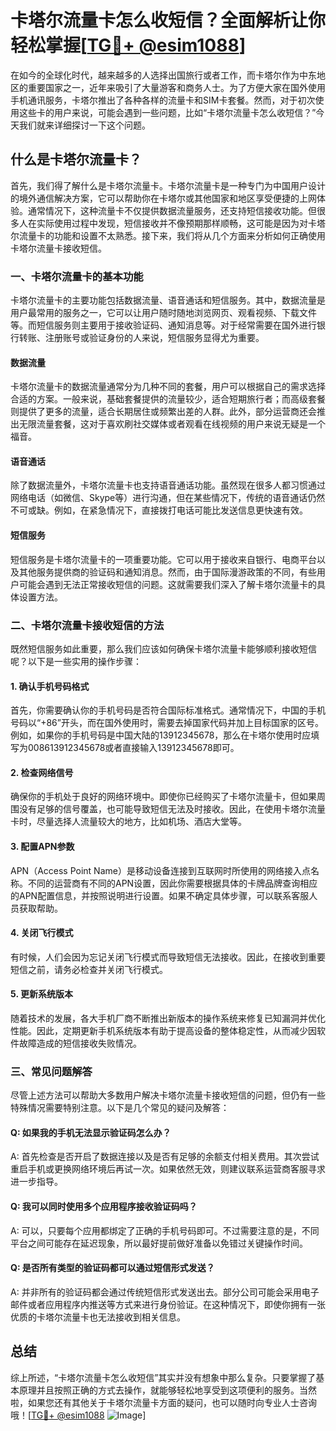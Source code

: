 # 卡塔尔流量卡怎么收短信？全面解析让你轻松掌握[[TG💪+ @esim1088](https://t.me/s/esim1088)]

在如今的全球化时代，越来越多的人选择出国旅行或者工作，而卡塔尔作为中东地区的重要国家之一，近年来吸引了大量游客和商务人士。为了方便大家在国外使用手机通讯服务，卡塔尔推出了各种各样的流量卡和SIM卡套餐。然而，对于初次使用这些卡的用户来说，可能会遇到一些问题，比如“卡塔尔流量卡怎么收短信？”今天我们就来详细探讨一下这个问题。

## 什么是卡塔尔流量卡？

首先，我们得了解什么是卡塔尔流量卡。卡塔尔流量卡是一种专门为中国用户设计的境外通信解决方案，它可以帮助你在卡塔尔或其他国家和地区享受便捷的上网体验。通常情况下，这种流量卡不仅提供数据流量服务，还支持短信接收功能。但很多人在实际使用过程中发现，短信接收并不像预期那样顺畅，这可能是因为对卡塔尔流量卡的功能和设置不太熟悉。接下来，我们将从几个方面来分析如何正确使用卡塔尔流量卡接收短信。

### 一、卡塔尔流量卡的基本功能

卡塔尔流量卡的主要功能包括数据流量、语音通话和短信服务。其中，数据流量是用户最常用的服务之一，它可以让用户随时随地浏览网页、观看视频、下载文件等。而短信服务则主要用于接收验证码、通知消息等。对于经常需要在国外进行银行转账、注册账号或验证身份的人来说，短信服务显得尤为重要。

#### 数据流量

卡塔尔流量卡的数据流量通常分为几种不同的套餐，用户可以根据自己的需求选择合适的方案。一般来说，基础套餐提供的流量较少，适合短期旅行者；而高级套餐则提供了更多的流量，适合长期居住或频繁出差的人群。此外，部分运营商还会推出无限流量套餐，这对于喜欢刷社交媒体或者观看在线视频的用户来说无疑是一个福音。

#### 语音通话

除了数据流量外，卡塔尔流量卡也支持语音通话功能。虽然现在很多人都习惯通过网络电话（如微信、Skype等）进行沟通，但在某些情况下，传统的语音通话仍然不可或缺。例如，在紧急情况下，直接拨打电话可能比发送信息更快速有效。

#### 短信服务

短信服务是卡塔尔流量卡的一项重要功能。它可以用于接收来自银行、电商平台以及其他服务提供商的验证码和通知消息。然而，由于国际漫游政策的不同，有些用户可能会遇到无法正常接收短信的问题。这就需要我们深入了解卡塔尔流量卡的具体设置方法。

### 二、卡塔尔流量卡接收短信的方法

既然短信服务如此重要，那么我们应该如何确保卡塔尔流量卡能够顺利接收短信呢？以下是一些实用的操作步骤：

#### 1. 确认手机号码格式

首先，你需要确认你的手机号码是否符合国际标准格式。通常情况下，中国的手机号码以“+86”开头，而在国外使用时，需要去掉国家代码并加上目标国家的区号。例如，如果你的手机号码是中国大陆的13912345678，那么在卡塔尔使用时应填写为008613912345678或者直接输入13912345678即可。

#### 2. 检查网络信号

确保你的手机处于良好的网络环境中。即使你已经购买了卡塔尔流量卡，但如果周围没有足够的信号覆盖，也可能导致短信无法及时接收。因此，在使用卡塔尔流量卡时，尽量选择人流量较大的地方，比如机场、酒店大堂等。

#### 3. 配置APN参数

APN（Access Point Name）是移动设备连接到互联网时所使用的网络接入点名称。不同的运营商有不同的APN设置，因此你需要根据具体的卡牌品牌查询相应的APN配置信息，并按照说明进行设置。如果不确定具体步骤，可以联系客服人员获取帮助。

#### 4. 关闭飞行模式

有时候，人们会因为忘记关闭飞行模式而导致短信无法接收。因此，在接收到重要短信之前，请务必检查并关闭飞行模式。

#### 5. 更新系统版本

随着技术的发展，各大手机厂商不断推出新版本的操作系统来修复已知漏洞并优化性能。因此，定期更新手机系统版本有助于提高设备的整体稳定性，从而减少因软件故障造成的短信接收失败情况。

### 三、常见问题解答

尽管上述方法可以帮助大多数用户解决卡塔尔流量卡接收短信的问题，但仍有一些特殊情况需要特别注意。以下是几个常见的疑问及解答：

#### Q: 如果我的手机无法显示验证码怎么办？
A: 首先检查是否开启了数据连接以及是否有足够的余额支付相关费用。其次尝试重启手机或更换网络环境后再试一次。如果依然无效，则建议联系运营商客服寻求进一步指导。

#### Q: 我可以同时使用多个应用程序接收验证码吗？
A: 可以，只要每个应用都绑定了正确的手机号码即可。不过需要注意的是，不同平台之间可能存在延迟现象，所以最好提前做好准备以免错过关键操作时间。

#### Q: 是否所有类型的验证码都可以通过短信形式发送？
A: 并非所有的验证码都会通过传统短信形式发送出去。部分公司可能会采用电子邮件或者应用程序内推送等方式来进行身份验证。在这种情况下，即使你拥有一张优质的卡塔尔流量卡也无法接收到相关信息。

## 总结

综上所述，“卡塔尔流量卡怎么收短信”其实并没有想象中那么复杂。只要掌握了基本原理并且按照正确的方式去操作，就能够轻松地享受到这项便利的服务。当然啦，如果您还有其他关于卡塔尔流量卡方面的疑问，也可以随时向专业人士咨询哦！[[TG💪+ @esim1088](https://t.me/s/esim1088) ![Image](https://i.postimg.cc/4NQfJmqS/Snipaste-2025-05-13-00-14-12.png)]